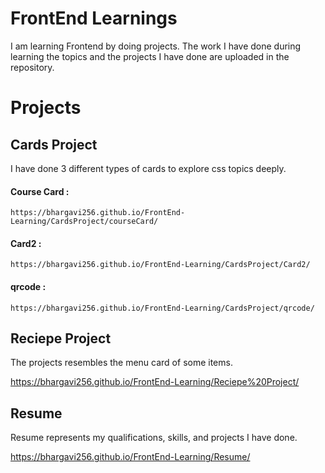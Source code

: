 
# FrontEnd Learnings

I am learning Frontend by doing projects.
The work I have done during learning the topics and the projects I have done are uploaded in the repository.

# Projects 
## Cards Project
 I have done 3 different types of cards to explore css topics deeply.
#### Course Card :
    https://bhargavi256.github.io/FrontEnd-Learning/CardsProject/courseCard/
#### Card2 :
    https://bhargavi256.github.io/FrontEnd-Learning/CardsProject/Card2/
#### qrcode :
    https://bhargavi256.github.io/FrontEnd-Learning/CardsProject/qrcode/

## Reciepe Project
  
  The projects resembles the menu card of some items.

  https://bhargavi256.github.io/FrontEnd-Learning/Reciepe%20Project/

## Resume
  Resume represents my qualifications, skills, and projects I have done.
  
  https://bhargavi256.github.io/FrontEnd-Learning/Resume/ 